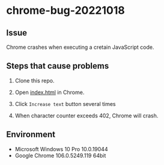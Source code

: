 # chrome-bug-20221018

## Issue

Chrome crashes when executing a cretain JavaScript code.

## Steps that cause problems

1. Clone this repo.

2. Open [index.html](./index.html) in Chrome.

3. Click `Increase text` button several times

4. When character counter exceeds 402, Chrome will crash.

## Environment

* Microsoft Windows 10 Pro 10.0.19044
* Google Chrome 106.0.5249.119 64bit

